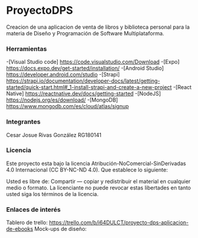# ProyectoDPS
Creacion de una aplicacion de venta de libros y biblioteca personal para la materia de Diseño y Programación de Software Multiplataforma.

### Herramientas
-[Visual Studio code] https://code.visualstudio.com/Download
-[Expo] https://docs.expo.dev/get-started/installation/
-[Android Studio] https://developer.android.com/studio
-[Strapi] https://strapi.io/documentation/developer-docs/latest/getting-started/quick-start.html#_1-install-strapi-and-create-a-new-project
-[React Native] https://reactnative.dev/docs/getting-started
-[NodeJS] https://nodejs.org/es/download/
-[MongoDB] https://www.mongodb.com/es/cloud/atlas/signup

### Integrantes
Cesar Josue Rivas González RG180141


### Licencia

Este proyecto esta bajo la licencia Atribución-NoComercial-SinDerivadas 4.0 Internacional (CC BY-NC-ND 4.0). Que establece lo siguiente:

Usted es libre de: Compartir — copiar y redistribuir el material en cualquier medio o formato. La licenciante no puede revocar estas libertades en tanto usted siga los términos de la licencia.

### Enlaces de interés
Tablero de trello: https://trello.com/b/i64DULCT/proyecto-dps-aplicacion-de-ebooks
Mock-ups de diseño: 
